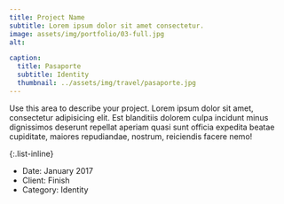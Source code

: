 ```yaml
---
title: Project Name
subtitle: Lorem ipsum dolor sit amet consectetur.
image: assets/img/portfolio/03-full.jpg
alt: 

caption:
  title: Pasaporte
  subtitle: Identity
  thumbnail: ../assets/img/travel/pasaporte.jpg
---
```

Use this area to describe your project. Lorem ipsum dolor sit amet, consectetur adipisicing elit. Est blanditiis dolorem culpa incidunt minus dignissimos deserunt repellat aperiam quasi sunt officia expedita beatae cupiditate, maiores repudiandae, nostrum, reiciendis facere nemo!

{:.list-inline}
- Date: January 2017
- Client: Finish
- Category: Identity

